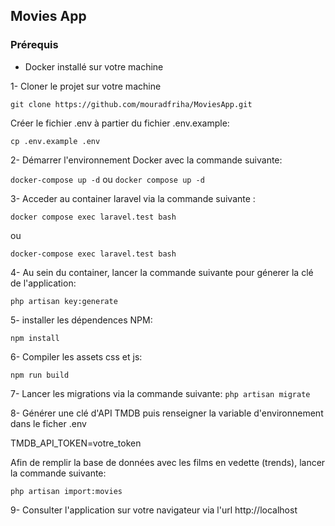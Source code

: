 

## Movies App

### Prérequis
- Docker installé sur votre machine

1- Cloner le projet sur votre machine 

`
git clone https://github.com/mouradfriha/MoviesApp.git
`

Créer le fichier .env à partier du fichier .env.example:

`cp .env.example .env`

2- Démarrer l'environnement Docker avec la commande suivante: 

`docker-compose up -d` ou `docker compose up -d`

3- Acceder au container laravel via la commande suivante :

`docker compose exec laravel.test bash`

ou 

`docker-compose exec laravel.test bash`

4- Au sein du container, lancer la commande suivante pour génerer la clé de l'application: 

`php artisan key:generate`

5- installer les dépendences NPM:

`npm install`

6- Compiler les assets css et js: 

`npm run build`


7- Lancer les migrations via la commande suivante: 
`php artisan migrate`

8- Générer une clé d'API TMDB puis renseigner la variable d'environnement dans le ficher .env

TMDB_API_TOKEN=votre_token

Afin de remplir la base de données avec les films en vedette (trends), lancer la commande suivante:

`php artisan import:movies`

9- Consulter l'application sur votre navigateur via l'url http://localhost